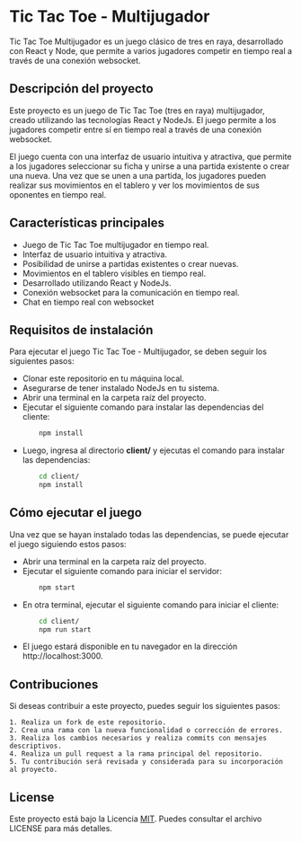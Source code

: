 
# Tic Tac Toe - Multijugador

Tic Tac Toe Multijugador es un juego clásico de tres en raya, desarrollado con React y Node, que permite a varios jugadores competir en tiempo real a través de una conexión websocket.

## Descripción del proyecto

Este proyecto es un juego de Tic Tac Toe (tres en raya) multijugador, creado utilizando las tecnologías React y NodeJs. El juego permite a los jugadores competir entre sí en tiempo real a través de una conexión websocket.

El juego cuenta con una interfaz de usuario intuitiva y atractiva, que permite a los jugadores seleccionar su ficha y unirse a una partida existente o crear una nueva. Una vez que se unen a una partida, los jugadores pueden realizar sus movimientos en el tablero y ver los movimientos de sus oponentes en tiempo real.

## Características principales

- Juego de Tic Tac Toe multijugador en tiempo real.
- Interfaz de usuario intuitiva y atractiva.
- Posibilidad de unirse a partidas existentes o crear nuevas.
- Movimientos en el tablero visibles en tiempo real.
- Desarrollado utilizando React y NodeJs.
- Conexión websocket para la comunicación en tiempo real.
- Chat en tiempo real con websocket

## Requisitos de instalación
Para ejecutar el juego Tic Tac Toe - Multijugador, se deben seguir los siguientes pasos:

- Clonar este repositorio en tu máquina local.
- Asegurarse de tener instalado NodeJs en tu sistema.
- Abrir una terminal en la carpeta raíz del proyecto.
- Ejecutar el siguiente comando para instalar las dependencias del cliente:
    ```bash
        npm install
    ```
- Luego, ingresa al directorio **client/** y ejecutas el comando para instalar las dependencias:
    ```bash
        cd client/
        npm install
    ```

## Cómo ejecutar el juego
Una vez que se hayan instalado todas las dependencias, se puede ejecutar el juego siguiendo estos pasos:

- Abrir una terminal en la carpeta raíz del proyecto.
- Ejecutar el siguiente comando para iniciar el servidor:
    ```bash
        npm start
    ```
- En otra terminal, ejecutar el siguiente comando para iniciar el cliente:
    ```bash
        cd client/
        npm run start
    ```
- El juego estará disponible en tu navegador en la dirección http://localhost:3000.

    
## Contribuciones

Si deseas contribuir a este proyecto, puedes seguir los siguientes pasos:

    1. Realiza un fork de este repositorio.
    2. Crea una rama con la nueva funcionalidad o corrección de errores.
    3. Realiza los cambios necesarios y realiza commits con mensajes descriptivos.
    4. Realiza un pull request a la rama principal del repositorio.
    5. Tu contribución será revisada y considerada para su incorporación al proyecto.

## License

Este proyecto está bajo la Licencia [MIT](https://github.com/JoshuaMc1/Tic-Tac-Toe/blob/main/LICENSE). Puedes consultar el archivo LICENSE para más detalles.


